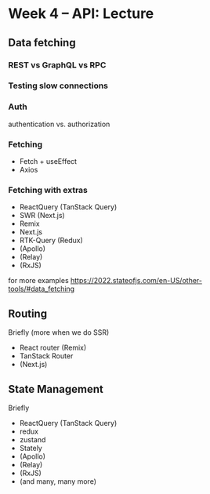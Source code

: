 # Week 4 – API: Lecture

## Data fetching

### REST vs GraphQL vs RPC

### Testing slow connections

### Auth

authentication vs. authorization

### Fetching

* Fetch + useEffect
* Axios

### Fetching with extras

* ReactQuery (TanStack Query)
* SWR (Next.js)
* Remix
* Next.js
* RTK-Query (Redux)
* (Apollo)
* (Relay)
* (RxJS)

for more examples https://2022.stateofjs.com/en-US/other-tools/#data_fetching

## Routing

Briefly (more when we do SSR)

* React router (Remix)
* TanStack Router
* (Next.js)

## State Management

Briefly

* ReactQuery (TanStack Query)
* redux
* zustand
* Stately
* (Apollo)
* (Relay)
* (RxJS)
* (and many, many more)

